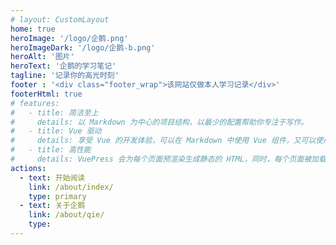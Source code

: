 ```yaml
---
# layout: CustomLayout
home: true
heroImage: '/logo/企鹅.png'
heroImageDark: '/logo/企鹅-b.png'
heroAlt: '图片'
heroText: '企鹅的学习笔记'
tagline: '记录你的高光时刻'
footer : '<div class="footer_wrap">该网站仅做本人学习记录</div>'
footerHtml: true
# features:
#   - title: 简洁至上
#     details: 以 Markdown 为中心的项目结构，以最少的配置帮助你专注于写作。
#   - title: Vue 驱动
#     details: 享受 Vue 的开发体验，可以在 Markdown 中使用 Vue 组件，又可以使用 Vue 来开发自定义主题。
#   - title: 高性能
#     details: VuePress 会为每个页面预渲染生成静态的 HTML，同时，每个页面被加载的时候，将作为 SPA 运行。
actions:
  - text: 开始阅读
    link: /about/index/
    type: primary
  - text: 关于企鹅
    link: /about/qie/
    type: 
---
```


